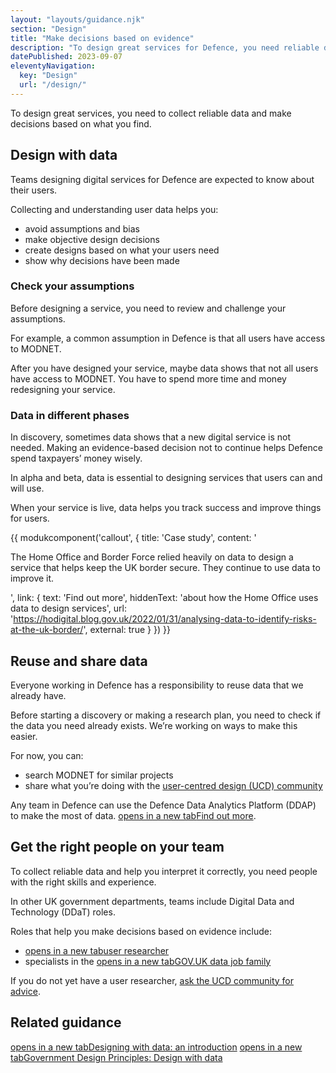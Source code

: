 ```yaml
---
layout: "layouts/guidance.njk"
section: "Design"
title: "Make decisions based on evidence"
description: "To design great services for Defence, you need reliable data and to make decisions based on it. Find out more."
datePublished: 2023-09-07
eleventyNavigation:
  key: "Design"
  url: "/design/"
---
```


To design great services, you need to collect reliable data and make decisions based on what you find. 


## Design with data 

Teams designing digital services for Defence are expected to know about their users. 

Collecting and understanding user data helps you: 

- avoid assumptions and bias
- make objective design decisions
- create designs based on what your users need
- show why decisions have been made

### Check your assumptions

Before designing a service, you need to review and challenge your assumptions. 

For example, a common assumption in Defence is that all users have access to MODNET. 

After you have designed your service, maybe data shows that not all users have access to MODNET. You have to spend more time and money redesigning your service.

### Data in different phases 

In discovery, sometimes data shows that a new digital service is not needed. Making an evidence-based decision not to continue helps Defence spend taxpayers’ money wisely. 

In alpha and beta, data is essential to designing services that users can and will use. 

When your service is live, data helps you track success and improve things for users.

{{ modukcomponent('callout', {
  title: 'Case study',
  content: '<p>The Home Office and Border Force relied heavily on data to design a service that helps keep the UK border secure. They continue to use data to improve it. </p>',
  link: {
    text: 'Find out more',
    hiddenText: 'about how the Home Office uses data to design services',
    url: 'https://hodigital.blog.gov.uk/2022/01/31/analysing-data-to-identify-risks-at-the-uk-border/',
    external: true
  }
}) }}

## Reuse and share data 

Everyone working in Defence has a responsibility to reuse data that we already have. 

Before starting a discovery or making a research plan, you need to check if the data you need already exists. We’re working on ways to make this easier. 

For now, you can: 

- search MODNET for similar projects 
- share what you’re doing with the [user-centred design (UCD) community](/your-community/user-centred-design/)

Any team in Defence can use the Defence Data Analytics Platform (DDAP) to make the most of data. <a href="https://data-ai.service.mod.gov.uk/" target="_blank"> <span class="govuk-visually-hidden">opens in a new tab</span>Find out more</a>.

## Get the right people on your team

To collect reliable data and help you interpret it correctly, you need people with the right skills and experience. 

In other UK government departments, teams include Digital Data and Technology (DDaT) roles. 

Roles that help you make decisions based on evidence include:

- <a href="https://www.gov.uk/guidance/user-researcher" target="_blank"> <span class="govuk-visually-hidden">opens in a new tab</span>user researcher</a>
- specialists in the <a href="https://www.gov.uk/government/collections/digital-data-and-technology-profession-capability-framework#data-job-family" target="_blank"> <span class="govuk-visually-hidden">opens in a new tab</span>GOV.UK data job family</a>

If you do not yet have a user researcher, [ask the UCD community for advice](/your-community/user-centred-design/).

## Related guidance

<a href="https://www.gov.uk/service-manual/design/designing-with-data-an-introduction" target="_blank"> <span class="govuk-visually-hidden">opens in a new tab</span>Designing with data: an introduction</a> 
<a href="https://www.gov.uk/guidance/government-design-principles#design-with-data" target="_blank"> <span class="govuk-visually-hidden">opens in a new tab</span>Government Design Principles: Design with data</a>

